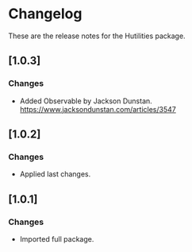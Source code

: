 # Changelog
These are the release notes for the Hutilities package.

## [1.0.3]
### Changes
- Added Observable by Jackson Dunstan. https://www.jacksondunstan.com/articles/3547

## [1.0.2]
### Changes
- Applied last changes.

## [1.0.1]
### Changes
- Imported full package.